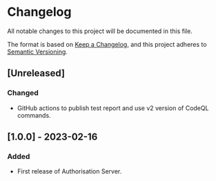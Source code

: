# Changelog
All notable changes to this project will be documented in this file.

The format is based on [Keep a Changelog](https://keepachangelog.com/en/1.0.0/),
and this project adheres to [Semantic Versioning](https://semver.org/spec/v2.0.0.html).

## [Unreleased]

### Changed
- GitHub actions to publish test report and use v2 version of CodeQL commands.

## [1.0.0] - 2023-02-16

### Added
- First release of Authorisation Server.

